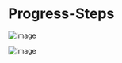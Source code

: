 # Progress-Steps
![image](https://user-images.githubusercontent.com/92040611/216804116-7392ce2b-1621-47b4-b977-ad42d1bdcc8c.png)

![image](https://user-images.githubusercontent.com/92040611/216804157-d6f12cdf-acb6-4c48-9f11-0bcb7d0f1902.png)
